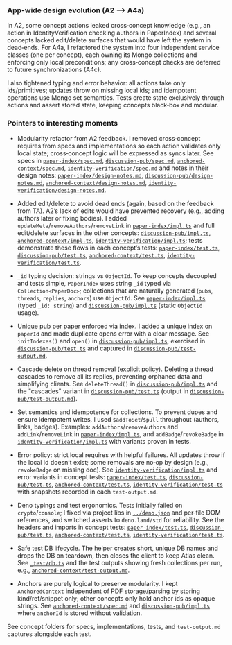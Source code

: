 ### App-wide design evolution (A2 –> A4a)
In A2, some concept actions leaked cross‑concept knowledge (e.g., an action in IdentityVerification checking authors in PaperIndex) and several concepts lacked edit/delete surfaces that would have left the system in dead‑ends. For A4a, I refactored the system into four independent service classes (one per concept), each owning its Mongo collections and enforcing only local preconditions; any cross‑concept checks are deferred to future synchronizations (A4c).

I also tightened typing and error behavior: all actions take only ids/primitives; updates throw on missing local ids; and idempotent operations use Mongo set semantics. Tests create state exclusively through actions and assert stored state, keeping concepts black‑box and modular.

### Pointers to interesting moments
- Modularity refactor from A2 feedback. I removed cross‑concept requires from specs and implementations so each action validates only local state; cross‑concept logic will be expressed as syncs later. See specs in [`paper-index/spec.md`](paper-index/spec.md), [`discussion-pub/spec.md`](discussion-pub/spec.md), [`anchored-context/spec.md`](anchored-context/spec.md), [`identity-verification/spec.md`](identity-verification/spec.md) and notes in their design notes: [`paper-index/design-notes.md`](paper-index/design-notes.md), [`discussion-pub/design-notes.md`](discussion-pub/design-notes.md), [`anchored-context/design-notes.md`](anchored-context/design-notes.md), [`identity-verification/design-notes.md`](identity-verification/design-notes.md).

- Added edit/delete to avoid dead ends (again, based on the feedback from TA). A2’s lack of edits would have prevented recovery (e.g., adding authors later or fixing bodies). I added `updateMeta`/`removeAuthors`/`removeLink` in [`paper-index/impl.ts`](paper-index/impl.ts) and full edit/delete surfaces in the other concepts: [`discussion-pub/impl.ts`](discussion-pub/impl.ts), [`anchored-context/impl.ts`](anchored-context/impl.ts), [`identity-verification/impl.ts`](identity-verification/impl.ts); tests demonstrate these flows in each concept’s tests: [`paper-index/test.ts`](paper-index/test.ts), [`discussion-pub/test.ts`](discussion-pub/test.ts), [`anchored-context/test.ts`](anchored-context/test.ts), [`identity-verification/test.ts`](identity-verification/test.ts).

- `_id` typing decision: strings vs `ObjectId`. To keep concepts decoupled and tests simple, `PaperIndex` uses string `_id` typed via `Collection<PaperDoc>`; collections that are naturally generated (`pubs`, `threads`, `replies`, `anchors`) use `ObjectId`. See [`paper-index/impl.ts`](paper-index/impl.ts) (typed `_id: string`) and [`discussion-pub/impl.ts`](discussion-pub/impl.ts) (static `ObjectId` usage).

- Unique pub per paper enforced via index. I added a unique index on `paperId` and made duplicate opens error with a clear message. See `initIndexes()` and `open()` in [`discussion-pub/impl.ts`](discussion-pub/impl.ts), exercised in [`discussion-pub/test.ts`](discussion-pub/test.ts) and captured in [`discussion-pub/test-output.md`](discussion-pub/test-output.md).

- Cascade delete on thread removal (explicit policy). Deleting a thread cascades to remove all its replies, preventing orphaned data and simplifying clients. See `deleteThread()` in [`discussion-pub/impl.ts`](discussion-pub/impl.ts) and the "cascades" variant in [`discussion-pub/test.ts`](discussion-pub/test.ts) (output in [`discussion-pub/test-output.md`](discussion-pub/test-output.md)).

- Set semantics and idempotence for collections. To prevent dupes and ensure idempotent writes, I used `$addToSet`/`$pull` throughout (authors, links, badges). Examples: `addAuthors`/`removeAuthors` and `addLink`/`removeLink` in [`paper-index/impl.ts`](paper-index/impl.ts), and `addBadge`/`revokeBadge` in [`identity-verification/impl.ts`](identity-verification/impl.ts) with variants proven in tests.

- Error policy: strict local requires with helpful failures. All updates throw if the local id doesn’t exist; some removals are no‑op by design (e.g., `revokeBadge` on missing doc). See [`identity-verification/impl.ts`](identity-verification/impl.ts) and error variants in concept tests: [`paper-index/test.ts`](paper-index/test.ts), [`discussion-pub/test.ts`](discussion-pub/test.ts), [`anchored-context/test.ts`](anchored-context/test.ts), [`identity-verification/test.ts`](identity-verification/test.ts) with snapshots recorded in each `test-output.md`.

- Deno typings and test ergonomics. Tests initially failed on `crypto`/`console`; I fixed via project libs in [`../deno.json`](../deno.json) and per‑file DOM references, and switched asserts to `deno.land/std` for reliability. See the headers and imports in concept tests: [`paper-index/test.ts`](paper-index/test.ts), [`discussion-pub/test.ts`](discussion-pub/test.ts), [`anchored-context/test.ts`](anchored-context/test.ts), [`identity-verification/test.ts`](identity-verification/test.ts).

- Safe test DB lifecycle. The helper creates short, unique DB names and drops the DB on teardown, then closes the client to keep Atlas clean. See [`_test/db.ts`](_test/db.ts) and the test outputs showing fresh collections per run, e.g., [`anchored-context/test-output.md`](anchored-context/test-output.md).

- Anchors are purely logical to preserve modularity. I kept `AnchoredContext` independent of PDF storage/parsing by storing kind/ref/snippet only; other concepts only hold anchor ids as opaque strings. See [`anchored-context/spec.md`](anchored-context/spec.md) and [`discussion-pub/impl.ts`](discussion-pub/impl.ts) where `anchorId` is stored without validation.

See concept folders for specs, implementations, tests, and `test-output.md` captures alongside each test.

